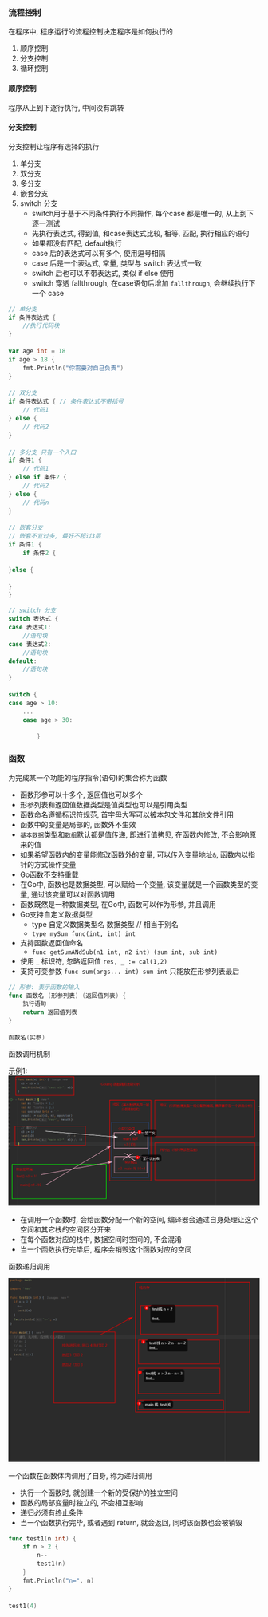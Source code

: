 ### 流程控制

在程序中, 程序运行的流程控制决定程序是如何执行的

1. 顺序控制
2. 分支控制
3. 循环控制


#### 顺序控制

程序从上到下逐行执行, 中间没有跳转

#### 分支控制

分支控制让程序有选择的执行

1. 单分支
2. 双分支
3. 多分支
4. 嵌套分支
5. switch 分支
   - switch用于基于不同条件执行不同操作, 每个case 都是唯一的, 从上到下逐一测试
   - 先执行表达式, 得到值, 和case表达式比较, 相等, 匹配, 执行相应的语句
   - 如果都没有匹配, default执行
   - case 后的表达式可以有多个, 使用逗号相隔
   - case 后是一个表达式, 常量, 类型与 switch 表达式一致
   - switch 后也可以不带表达式, 类似 if else 使用
   - switch 穿透 fallthrough, 在case语句后增加 `fallthrough`, 会继续执行下一个 case

```go
// 单分支
if 条件表达式 {
	//执行代码块
}

var age int = 18
if age > 18 {
	fmt.Println("你需要对自己负责")
}

// 双分支
if 条件表达式 { // 条件表达式不带括号
	// 代码1
} else {
	// 代码2
}

// 多分支 只有一个入口
if 条件1 {
	// 代码1
} else if 条件2 {
	// 代码2
} else {
	// 代码n
}

// 嵌套分支
// 嵌套不宜过多, 最好不超过3层
if 条件1 {
	if 条件2 {
		
}else {
	
}
}
```


```go
// switch 分支
switch 表达式 {
case 表达式1:
	//语句块
case 表达式2: 
	//语句块
default:
	//语句块
}

switch {
case age > 10:
	...
	case age > 30:
			
		}
```


### 函数

为完成某一个功能的程序指令(语句)的集合称为函数

- 函数形参可以十多个, 返回值也可以多个
- 形参列表和返回值数据类型是值类型也可以是引用类型
- 函数命名遵循标识符规范, 首字母大写可以被本包文件和其他文件引用
- 函数中的变量是局部的, 函数外不生效
- `基本数据`类型和`数组`默认都是值传递, 即进行值拷贝, 在函数内修改, 不会影响原来的值
- 如果希望函数内的变量能修改函数外的变量, 可以传入变量地址`&`, 函数内以指针的方式操作变量
- Go函数不支持重载
- 在Go中, 函数也是数据类型, 可以赋给一个变量, 该变量就是一个函数类型的变量, 通过该变量可以对函数调用
- 函数既然是一种数据类型, 在Go中, 函数可以作为形参, 并且调用
- Go支持自定义数据类型
  - type 自定义数据类型名 数据类型 // 相当于别名
  - `type mySum func(int, int) int`
- 支持函数返回值命名
  - `func getSumANdSub(n1 int, n2 int) (sum int, sub int)`
- 使用 _ 标识符, 忽略返回值 `res, _ := cal(1,2)`
- 支持可变参数 `func sum(args... int) sum int` 只能放在形参列表最后


```go
// 形参: 表示函数的输入
func 函数名 (形参列表) (返回值列表) {
	执行语句
	return 返回值列表
}

函数名(实参)
```

函数调用机制

示例1: ![函数调用分析](../函数调用分析.png)


- 在调用一个函数时, 会给函数分配一个新的空间, 编译器会通过自身处理让这个空间和其它栈的空间区分开来
- 在每个函数对应的栈中, 数据空间时空间的, 不会混淆
- 当一个函数执行完毕后, 程序会销毁这个函数对应的空间


函数递归调用

![递归抵用分析](../递归栈内存.png)

一个函数在函数体内调用了自身, 称为递归调用

- 执行一个函数时, 就创建一个新的受保护的独立空间
- 函数的局部变量时独立的, 不会相互影响
- 递归必须有终止条件
- 当一个函数执行完毕, 或者遇到 return, 就会返回, 同时该函数也会被销毁

```go
func test1(n int) {
	if n > 2 {
		n--
		test1(n)
	}
	fmt.Println("n=", n)
}

test1(4)
```





























